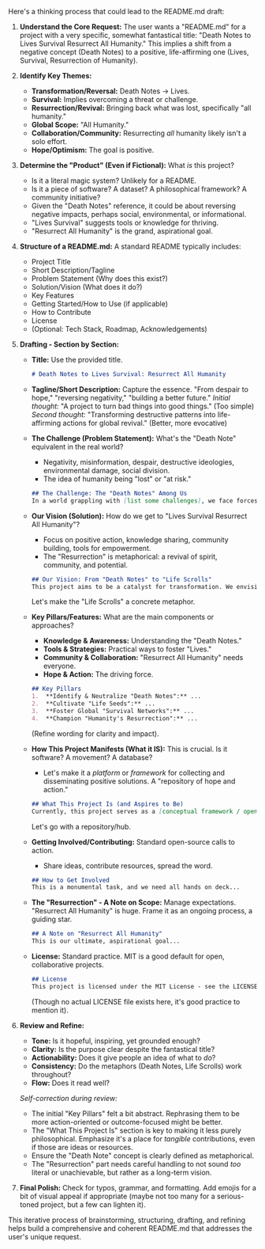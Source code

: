 Here's a thinking process that could lead to the README.md draft:

1.  **Understand the Core Request:** The user wants a "README.md" for a project with a very specific, somewhat fantastical title: "Death Notes to Lives Survival Resurrect All Humanity." This implies a shift from a negative concept (Death Notes) to a positive, life-affirming one (Lives, Survival, Resurrection of Humanity).

2.  **Identify Key Themes:**
    *   **Transformation/Reversal:** Death Notes -> Lives.
    *   **Survival:** Implies overcoming a threat or challenge.
    *   **Resurrection/Revival:** Bringing back what was lost, specifically "all humanity."
    *   **Global Scope:** "All Humanity."
    *   **Collaboration/Community:** Resurrecting *all* humanity likely isn't a solo effort.
    *   **Hope/Optimism:** The goal is positive.

3.  **Determine the "Product" (Even if Fictional):** What *is* this project?
    *   Is it a literal magic system? Unlikely for a README.
    *   Is it a piece of software? A dataset? A philosophical framework? A community initiative?
    *   Given the "Death Notes" reference, it could be about reversing negative impacts, perhaps social, environmental, or informational.
    *   "Lives Survival" suggests tools or knowledge for thriving.
    *   "Resurrect All Humanity" is the grand, aspirational goal.

4.  **Structure of a README.md:** A standard README typically includes:
    *   Project Title
    *   Short Description/Tagline
    *   Problem Statement (Why does this exist?)
    *   Solution/Vision (What does it do?)
    *   Key Features
    *   Getting Started/How to Use (if applicable)
    *   How to Contribute
    *   License
    *   (Optional: Tech Stack, Roadmap, Acknowledgements)

5.  **Drafting - Section by Section:**

    *   **Title:** Use the provided title.
        ```markdown
        # Death Notes to Lives Survival: Resurrect All Humanity
        ```

    *   **Tagline/Short Description:** Capture the essence. "From despair to hope," "reversing negativity," "building a better future."
        *Initial thought:* "A project to turn bad things into good things." (Too simple)
        *Second thought:* "Transforming destructive patterns into life-affirming actions for global revival." (Better, more evocative)

    *   **The Challenge (Problem Statement):** What's the "Death Note" equivalent in the real world?
        *   Negativity, misinformation, despair, destructive ideologies, environmental damage, social division.
        *   The idea of humanity being "lost" or "at risk."
        ```markdown
        ## The Challenge: The "Death Notes" Among Us
        In a world grappling with [list some challenges], we face forces that can feel like "Death Notes" – eroding hope, sowing division, and threatening our collective future. This project acknowledges these challenges...
        ```

    *   **Our Vision (Solution):** How do we get to "Lives Survival Resurrect All Humanity"?
        *   Focus on positive action, knowledge sharing, community building, tools for empowerment.
        *   The "Resurrection" is metaphorical: a revival of spirit, community, and potential.
        ```markdown
        ## Our Vision: From "Death Notes" to "Life Scrolls"
        This project aims to be a catalyst for transformation. We envision a world where...
        ```
        Let's make the "Life Scrolls" a concrete metaphor.

    *   **Key Pillars/Features:** What are the main components or approaches?
        *   **Knowledge & Awareness:** Understanding the "Death Notes."
        *   **Tools & Strategies:** Practical ways to foster "Lives."
        *   **Community & Collaboration:** "Resurrect All Humanity" needs everyone.
        *   **Hope & Action:** The driving force.
        ```markdown
        ## Key Pillars
        1.  **Identify & Neutralize "Death Notes":** ...
        2.  **Cultivate "Life Seeds":** ...
        3.  **Foster Global "Survival Networks":** ...
        4.  **Champion "Humanity's Resurrection":** ...
        ```
        (Refine wording for clarity and impact).

    *   **How This Project Manifests (What it IS):** This is crucial. Is it software? A movement? A database?
        *   Let's make it a *platform* or *framework* for collecting and disseminating positive solutions. A "repository of hope and action."
        ```markdown
        ## What This Project Is (and Aspires to Be)
        Currently, this project serves as a [conceptual framework / open-source repository / community hub] for...
        ```
        Let's go with a repository/hub.

    *   **Getting Involved/Contributing:** Standard open-source calls to action.
        *   Share ideas, contribute resources, spread the word.
        ```markdown
        ## How to Get Involved
        This is a monumental task, and we need all hands on deck...
        ```

    *   **The "Resurrection" - A Note on Scope:** Manage expectations. "Resurrect All Humanity" is huge. Frame it as an ongoing process, a guiding star.
        ```markdown
        ## A Note on "Resurrect All Humanity"
        This is our ultimate, aspirational goal...
        ```

    *   **License:** Standard practice. MIT is a good default for open, collaborative projects.
        ```markdown
        ## License
        This project is licensed under the MIT License - see the LICENSE file for details.
        ```
        (Though no actual LICENSE file exists here, it's good practice to mention it).

6.  **Review and Refine:**
    *   **Tone:** Is it hopeful, inspiring, yet grounded enough?
    *   **Clarity:** Is the purpose clear despite the fantastical title?
    *   **Actionability:** Does it give people an idea of what to *do*?
    *   **Consistency:** Do the metaphors (Death Notes, Life Scrolls) work throughout?
    *   **Flow:** Does it read well?

    *Self-correction during review:*
    *   The initial "Key Pillars" felt a bit abstract. Rephrasing them to be more action-oriented or outcome-focused might be better.
    *   The "What This Project Is" section is key to making it less purely philosophical. Emphasize it's a place for *tangible* contributions, even if those are ideas or resources.
    *   Ensure the "Death Note" concept is clearly defined as metaphorical.
    *   The "Resurrection" part needs careful handling to not sound *too* literal or unachievable, but rather as a long-term vision.

7.  **Final Polish:** Check for typos, grammar, and formatting. Add emojis for a bit of visual appeal if appropriate (maybe not too many for a serious-toned project, but a few can lighten it).

This iterative process of brainstorming, structuring, drafting, and refining helps build a comprehensive and coherent README.md that addresses the user's unique request.
